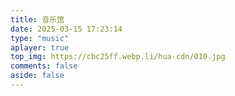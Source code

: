 ```yaml
---
title: 音乐馆
date: 2025-03-15 17:23:14
type: "music"
aplayer: true
top_img: https://cbc25ff.webp.li/hua-cdn/010.jpg
comments: false
aside: false
---
```

